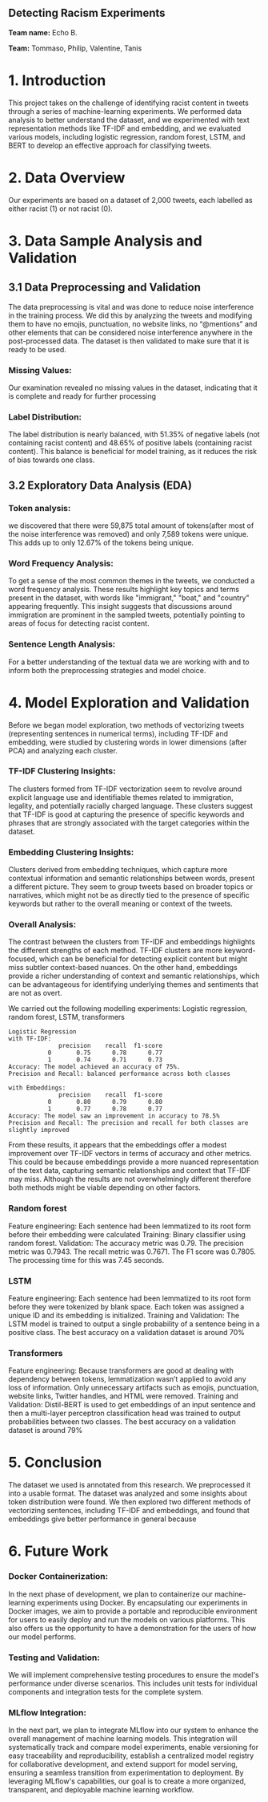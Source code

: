 
## Detecting Racism Experiments
   **Team name:** Echo B.
   
   **Team:** Tommaso, Philip, Valentine, Tanis

# 1. Introduction

This project takes on the challenge of identifying racist content in tweets through a series of machine-learning experiments. We performed data analysis to better understand the dataset, and we experimented with text representation methods like TF-IDF and embedding, and we evaluated various models, including logistic regression, random forest, LSTM, and BERT to develop an effective approach for classifying tweets.

# 2. Data Overview

Our experiments are based on a dataset of 2,000 tweets, each labelled as either racist (1) or not racist (0).

# 3. Data Sample Analysis and Validation

## 3.1 Data Preprocessing and Validation

The data preprocessing is vital and was done to reduce noise interference in the training process. We did this by analyzing the tweets and modifying them to have no emojis, punctuation, no website links, no “@mentions” and other elements that can be considered noise interference anywhere in the post-processed data.
The dataset is then validated to make sure that it is ready to be used.

### Missing Values:
Our examination revealed no missing values in the dataset, indicating that it is complete and ready for further processing

### Label Distribution:
The label distribution is nearly balanced, with 51.35% of negative labels (not containing racist content) and 48.65% of positive labels (containing racist content). This balance is beneficial for model training, as it reduces the risk of bias towards one class.


## 3.2 Exploratory Data Analysis (EDA)

### Token analysis:
we discovered that there were 59,875 total amount of tokens(after most of the noise interference was removed) and only 7,589 tokens were unique. This adds up to only 12.67% of the tokens being unique. 

### Word Frequency Analysis: 
To get a sense of the most common themes in the tweets, we conducted a word frequency analysis. These results highlight key topics and terms present in the dataset, with words like "immigrant," "boat," and "country" appearing frequently. This insight suggests that discussions around immigration are prominent in the sampled tweets, potentially pointing to areas of focus for detecting racist content.

### Sentence Length Analysis:
For a better understanding of the textual data we are working with and to inform both the preprocessing strategies and model choice. 

# 4. Model Exploration and Validation
Before we began model exploration, two methods of vectorizing tweets (representing sentences in numerical terms), including TF-IDF and embedding, were studied by clustering words in lower dimensions (after PCA) and analyzing each cluster.
 
### TF-IDF Clustering Insights:
The clusters formed from TF-IDF vectorization seem to revolve around explicit language use and identifiable themes related to immigration, legality, and potentially racially charged language. These clusters suggest that TF-IDF is good at capturing the presence of specific keywords and phrases that are strongly associated with the target categories within the dataset.

### Embedding Clustering Insights:
Clusters derived from embedding techniques, which capture more contextual information and semantic relationships between words, present a different picture. They seem to group tweets based on broader topics or narratives, which might not be as directly tied to the presence of specific keywords but rather to the overall meaning or context of the tweets.

### Overall Analysis:
The contrast between the clusters from TF-IDF and embeddings highlights the different strengths of each method. TF-IDF clusters are more keyword-focused, which can be beneficial for detecting explicit content but might miss subtler context-based nuances. On the other hand, embeddings provide a richer understanding of context and semantic relationships, which can be advantageous for identifying underlying themes and sentiments that are not as overt.


We carried out the following modelling experiments: Logistic regression, random forest, LSTM, transformers
```
Logistic Regression
with TF-IDF:
              precision    recall  f1-score  
           0       0.75      0.78      0.77       
           1       0.74      0.71      0.73 
Accuracy: The model achieved an accuracy of 75%.
Precision and Recall: balanced performance across both classes

with Embeddings:
              precision    recall  f1-score 
           0       0.80      0.79      0.80
           1       0.77      0.78      0.77
Accuracy: The model saw an improvement in accuracy to 78.5%
Precision and Recall: The precision and recall for both classes are slightly improved
```

From these results, it appears that the embeddings offer a modest improvement over TF-IDF vectors in terms of accuracy and other metrics. This could be because embeddings provide a more nuanced representation of the text data, capturing semantic relationships and context that TF-IDF may miss. Although the results are not overwhelmingly different therefore both methods might be viable depending on other factors.


### Random forest

Feature engineering: Each sentence had been lemmatized to its root form before their embedding were calculated
Training: Binary classifier using random forest.
Validation: The accuracy metric was 0.79. The precision metric was 0.7943. The recall metric was 0.7671. The F1 score was 0.7805. The processing time for this was 7.45 seconds.

### LSTM

Feature engineering: Each sentence had been lemmatized to its root form before they were tokenized by blank space. Each token was assigned a unique ID and its embedding is initialized. 
Training and Validation: The LSTM model is trained to output a single probability of a sentence being in a positive class. The best accuracy on a validation dataset is around 70%

### Transformers

Feature engineering: Because transformers are good at dealing with dependency between tokens, lemmatization wasn’t applied to avoid any loss of information. Only unnecessary artifacts such as emojis, punctuation, website links, Twitter handles, and HTML were removed.
Training and Validation: Distil-BERT is used to get embeddings of an input sentence and then a multi-layer perceptron classification head was trained to output probabilities between two classes. The best accuracy on a validation dataset is around  79%


# 5. Conclusion
The dataset we used is annotated from this research. We preprocessed it into a usable format. The dataset was analyzed and some insights about token distribution were found. We then explored two different methods of vectorizing sentences, including TF-IDF and embeddings, and found that embeddings give better performance in general because 

 
# 6. Future Work
### Docker Containerization: 
In the next phase of development, we plan to containerize our machine-learning experiments using Docker. By encapsulating our experiments in Docker images, we aim to provide a portable and reproducible environment for users to easily deploy and run the models on various platforms. This also offers us the opportunity to have a demonstration for the users of how our model performs.

### Testing and Validation:
We will implement comprehensive testing procedures to ensure the model's performance under diverse scenarios. This includes unit tests for individual components and integration tests for the complete system.

### MLflow Integration:
In the next part, we plan to integrate MLflow into our system to enhance the overall management of machine learning models. This integration will systematically track and compare model experiments, enable versioning for easy traceability and reproducibility, establish a centralized model registry for collaborative development, and extend support for model serving, ensuring a seamless transition from experimentation to deployment. By leveraging MLflow's capabilities, our goal is to create a more organized, transparent, and deployable machine learning workflow.


